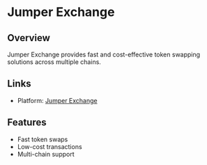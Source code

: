 # Jumper Exchange

## Overview
Jumper Exchange provides fast and cost-effective token swapping solutions across multiple chains.

## Links
- Platform: [Jumper Exchange](https://jumper.exchange)

## Features
- Fast token swaps
- Low-cost transactions
- Multi-chain support 